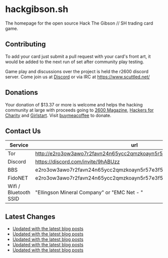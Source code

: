 # hackgibson.sh
The homepage for the open source Hack The Gibson // SH trading card game.


## Contributing

To add your card just submit a pull request with your card's front art, it would be added to the next run of set after community play testing.

Game play and discussions over the project is held the r2600 discord server. Come join us at [Discord](https://discord.com/invite/9hABUzz) or via IRC at https://www.scuttled.net/


## Donations

Your donation of $13.37 or more is welcome and helps the hacking community at large with proceeds going to [2600 Magazine](https://2600.com/), [Hackers for Charity](https://hackersforcharity.org) and [Girlstart](https://girlstart.org).  Visit [buymeacoffee](https://www.buymeacoffee.com/hackgibson.sh) to donate.


## Contact Us

Service | url
-|-
Tor | http://e2ro3ow3awo7r2favn24n65ycc2qmzkoayn5r57e3f56nvjwdcgg32ad.onion
Discord | https://discord.com/invite/9hABUzz
BBS | e2ro3ow3awo7r2favn24n65ycc2qmzkoayn5r57e3f56nvjwdcgg32ad.onion:23
FidoNET | e2ro3ow3awo7r2favn24n65ycc2qmzkoayn5r57e3f56nvjwdcgg32ad.onion:24554
Wifi / Bluetooth SSID | "Ellingson Mineral Company" or "EMC Net - <fidonet address>"

## Latest Changes
<!-- BLOG-POST-LIST:START -->
- [Updated with the latest blog posts](https://github.com/DFW2600/hackgibson.sh/commit/0cd1546812064f4120d17b48d28027e612f084f0)
- [Updated with the latest blog posts](https://github.com/DFW2600/hackgibson.sh/commit/c35e88f06a2fb613a36da4ad4fb4d3ce6eda7cac)
- [Updated with the latest blog posts](https://github.com/DFW2600/hackgibson.sh/commit/681eb80b3fbb0c1bb0a1811a7b2fd872879c3a95)
- [Updated with the latest blog posts](https://github.com/DFW2600/hackgibson.sh/commit/69ea1d5381af9d13b02fa11dabe663c0360546a1)
- [Updated with the latest blog posts](https://github.com/DFW2600/hackgibson.sh/commit/52c9f48a864ab2d319f08fb8217443aa83c98605)
<!-- BLOG-POST-LIST:END -->
